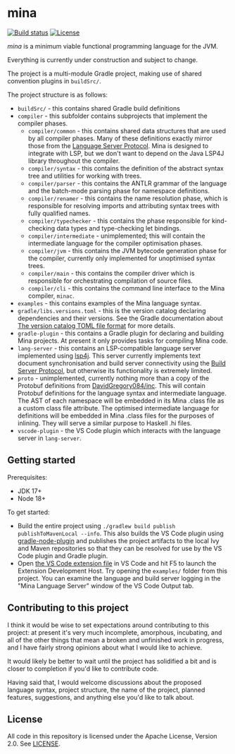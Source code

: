 # mina

[![Build status](https://badge.buildkite.com/fc749e98ce02606567678244499e97a8202999e22b0a6219fb.svg?branch=main)](https://buildkite.com/mina-lang/mina)
[![License](https://img.shields.io/badge/license-Apache--2.0-green)](https://opensource.org/licenses/Apache-2.0)

*mina* is a minimum viable functional programming language for the JVM.

Everything is currently under construction and subject to change.

The project is a multi-module Gradle project, making use of shared convention plugins in `buildSrc/`.

The project structure is as follows:

* `buildSrc/` - this contains shared Gradle build definitions
* `compiler` - this subfolder contains subprojects that implement the compiler phases.
    * `compiler/common` - this contains shared data structures that are used by all compiler phases. Many of these definitions exactly mirror those from the [Language Server Protocol](https://microsoft.github.io/language-server-protocol/). Mina is designed to integrate with LSP, but we don't want to depend on the Java LSP4J library throughout the compiler.
    * `compiler/syntax` - this contains the definition of the abstract syntax tree and utilities for working with trees.
    * `compiler/parser` - this contains the ANTLR grammar of the language and the batch-mode parsing phase for namespace definitions.
    * `compiler/renamer` - this contains the name resolution phase, which is responsible for resolving imports and attributing syntax trees with fully qualified names.
    * `compiler/typechecker` - this contains the phase responsible for kind-checking data types and type-checking let bindings.
    * `compiler/intermediate` - unimplemented; this will contain the intermediate language for the compiler optimisation phases.
    * `compiler/jvm` - this contains the JVM bytecode generation phase for the compiler, currently only implemented for unoptimised syntax trees.
    * `compiler/main` - this contains the compiler driver which is responsible for orchestrating compilation of source files.
    * `compiler/cli` - this contains the command line interface to the Mina compiler, `minac`.
* `examples` - this contains examples of the Mina language syntax.
* `gradle/libs.versions.toml` - this is the version catalog declaring dependencies and their versions. See the Gradle documentation about [The version catalog TOML file format](https://docs.gradle.org/current/userguide/platforms.html#sub::toml-dependencies-format) for more details.
* `gradle-plugin` - this contains a Gradle plugin for declaring and building Mina projects. At present it only provides tasks for compiling Mina code.
* `lang-server` - this contains an LSP-compatible language server implemented using [lsp4j](https://github.com/eclipse/lsp4j). This server currently implements text document synchronisation and build server connectivity using the [Build Server Protocol](https://build-server-protocol.github.io/), but otherwise its functionality is extremely limited.
* `proto` - unimplemented, currently nothing more than a copy of the Protobuf definitions from [DavidGregory084/inc](https://github.com/DavidGregory084/inc). This will contain Protobuf definitions for the language syntax and intermediate language. The AST of each namespace will be embedded in its Mina .class file as a custom class file attribute. The optimised intermediate language for definitions will be embedded in Mina .class files for the purposes of inlining. They will serve a similar purpose to Haskell .hi files.
* `vscode-plugin` - the VS Code plugin which interacts with the language server in `lang-server`.

## Getting started

Prerequisites:

* JDK 17+
* Node 18+

To get started:

* Build the entire project using `./gradlew build publish publishToMavenLocal --info`. This also builds the VS Code plugin using [gradle-node-plugin](https://github.com/node-gradle/gradle-node-plugin) and publishes the project artifacts to the local Ivy and Maven repositories so that they can be resolved for use by the VS Code plugin and Gradle plugin.
* Open [the VS Code extension file](./vscode-plugin/src/extension.ts) in VS Code and hit F5 to launch the Extension Development Host. Try opening the `examples/` folder from this project. You can examine the language and build server logging in the "Mina Language Server" window of the VS Code Output tab.

## Contributing to this project

I think it would be wise to set expectations around contributing to this project: at present it's very much incomplete, amorphous, incubating, and all of the other things that mean a broken and unfinished work in progress, and I have fairly strong opinions about what I would like to achieve.

It would likely be better to wait until the project has solidified a bit and is closer to completion if you'd like to contribute code.

Having said that, I would welcome discussions about the proposed language syntax, project structure, the name of the project, planned features, suggestions, and anything else you'd like to talk about.

## License

All code in this repository is licensed under the Apache License, Version 2.0. See [LICENSE](./LICENSE).